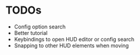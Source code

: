 # TODOs

- Config option search
- Better tutorial
- Keybindings to open HUD editor or config search
- Snapping to other HUD elements when moving
